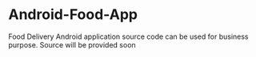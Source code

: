 # Android-Food-App
Food Delivery Android application source code can be used for business purpose.
Source will be provided soon
